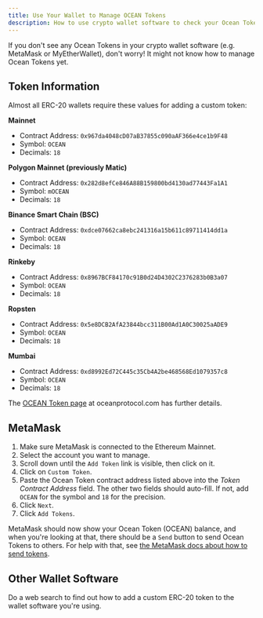 ```yaml
---
title: Use Your Wallet to Manage OCEAN Tokens
description: How to use crypto wallet software to check your Ocean Token balance and to send Ocean Tokens to others.
---
```


If you don't see any Ocean Tokens in your crypto wallet software (e.g. MetaMask or MyEtherWallet), don't worry! It might not know how to manage Ocean Tokens yet.

## Token Information

Almost all ERC-20 wallets require these values for adding a custom token:

**Mainnet**

- Contract Address: `0x967da4048cD07aB37855c090aAF366e4ce1b9F48`
- Symbol: `OCEAN`
- Decimals: `18`

**Polygon Mainnet (previously Matic)**

- Contract Address: `0x282d8efCe846A88B159800bd4130ad77443Fa1A1`
- Symbol: `mOCEAN`
- Decimals: `18`

**Binance Smart Chain (BSC)**

- Contract Address: `0xdce07662ca8ebc241316a15b611c89711414dd1a`
- Symbol: `OCEAN`
- Decimals: `18`

**Rinkeby**

- Contract Address: `0x8967BCF84170c91B0d24D4302C2376283b0B3a07`
- Symbol: `OCEAN`
- Decimals: `18`

**Ropsten**

- Contract Address: `0x5e8DCB2AfA23844bcc311B00Ad1A0C30025aADE9`
- Symbol: `OCEAN`
- Decimals: `18`

**Mumbai**

- Contract Address: `0xd8992Ed72C445c35Cb4A2be468568Ed1079357c8`
- Symbol: `OCEAN`
- Decimals: `18`

The [OCEAN Token page](https://oceanprotocol.com/token) at oceanprotocol.com has further details.

## MetaMask

1. Make sure MetaMask is connected to the Ethereum Mainnet.
2. Select the account you want to manage.
3. Scroll down until the `Add Token` link is visible, then click on it.
4. Click on `Custom Token`.
5. Paste the Ocean Token contract address listed above into the _Token Contract Address_ field. The other two fields should auto-fill. If not, add `OCEAN` for the symbol and `18` for the precision.
6. Click `Next`.
7. Click `Add Tokens`.

MetaMask should now show your Ocean Token (OCEAN) balance, and when you're looking at that, there should be a `Send` button to send Ocean Tokens to others. For help with that, see [the MetaMask docs about how to send tokens](https://metamask.zendesk.com/hc/en-us/articles/360015488931-How-to-Send-Tokens).

## Other Wallet Software

Do a web search to find out how to add a custom ERC-20 token to the wallet software you're using.
